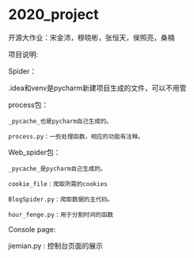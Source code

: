 # 2020_project
开源大作业：宋金沛，穆晓彬，张恒天，侯照亮，桑楠

项目说明:

Spider：

.idea和venv是pycharm新建项目生成的文件，可以不用管

process包：

	_pycache_也是pycharm自己生成的。

	process.py：一些处理函数，相应的功能有注释。

Web_spider包：

	_pycache_是pycharm自己生成的。

	cookie_file：爬取所需的cookies

	BlogSpider.py：爬取数据的主代码。

	hour_fenge.py：用于分割时间的函数

Console page:

jiemian.py : 控制台页面的展示
